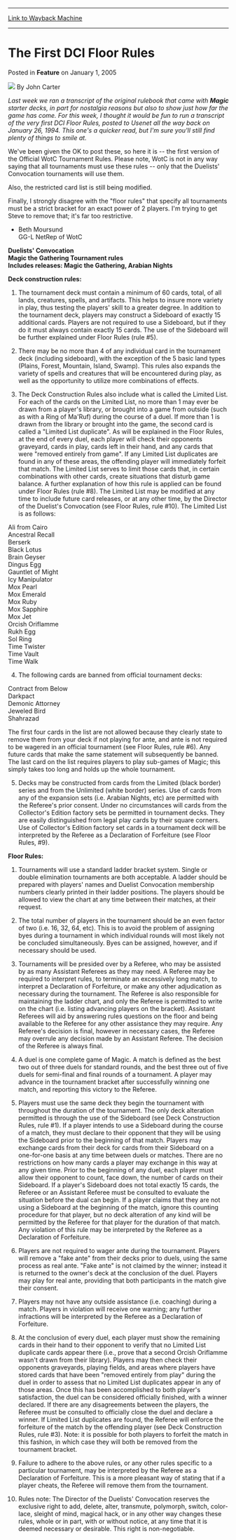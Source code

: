 
---
[Link to Wayback Machine](https://web.archive.org/web/20201111213715/https://magic.wizards.com/en/articles/archive/feature/first-dci-floor-rules-2005-01-01)

[_metadata_:author]:- "John Carter"
[_metadata_:description]:- "Last week we ran a transcript of the original rulebook that came with Magic starter decks, in part for nostalgia reasons but also to show just how far the game has come. For this week, I thought it would be fun to run a transcript of the very first DCI Floor Rules, posted to Usenet all the way back on January 26, 1994. This one's a quicker read, but I'm sure you'll still find plenty of things to smile at."
[_metadata_:generator]:- "Drupal 7 (http://drupal.org)"
[_metadata_:publish_date]:- "2005-01-01"
[_metadata_:title]:- "The First DCI Floor Rules"
[_metadata_:wayback_capture_timestamp]:- "2020-11-11 21:37:15+00:00"
[_metadata_:wayback_raw_url]:- "https://web.archive.org/web/20201111213715id_/https://magic.wizards.com/en/articles/archive/feature/first-dci-floor-rules-2005-01-01"
[_metadata_:wayback_url]:- "https://magic.wizards.com/en/articles/archive/feature/first-dci-floor-rules-2005-01-01"
---


The First DCI Floor Rules
=========================



 Posted in **Feature**
 on January 1, 2005 






![](https://media.magic.wizards.com/styles/auth_small/public/images/person/authorpic_JohnCarter.jpg)
By John Carter











*Last week we ran a transcript of the original rulebook that came with **Magic** starter decks, in part for nostalgia reasons but also to show just how far the game has come. For this week, I thought it would be fun to run a transcript of the very first DCI Floor Rules, posted to Usenet all the way back on January 26, 1994. This one's a quicker read, but I'm sure you'll still find plenty of things to smile at.* 

We've been given the OK to post these, so here it is -- the first version of the Official WotC Tournament Rules. Please note, WotC is not in any way saying that all tournaments must use these rules -- only that the Duelists' Convocation tournaments will use them.

Also, the restricted card list is still being modified.

Finally, I strongly disagree with the "floor rules" that specify all tournaments must be a strict bracket for an exact power of 2 players. I'm trying to get Steve to remove that; it's far too restrictive.

 - Beth Moursund  
 GG-L NetRep of WotC

**Duelists' Convocation  
 Magic the Gathering Tournament rules  
 Includes releases: Magic the Gathering, Arabian Nights**

**Deck construction rules:**

1. The tournament deck must contain a minimum of 60 cards, total, of all lands, creatures, spells, and artifacts. This helps to insure more variety in play, thus testing the players' skill to a greater degree. In addition to the tournament deck, players may construct a Sideboard of exactly 15 additional cards. Players are not required to use a Sideboard, but if they do it must always contain exactly 15 cards. The use of the Sideboard will be further explained under Floor Rules (rule #5).

2. There may be no more than 4 of any individual card in the tournament deck (including sideboard), with the exception of the 5 basic land types (Plains, Forest, Mountain, Island, Swamp). This rules also expands the variety of spells and creatures that will be encountered during play, as well as the opportunity to utilize more combinations of effects.

 3. The Deck Construction Rules also include what is called the Limited List. For each of the cards on the Limited List, no more than 1 may ever be drawn from a player's library, or brought into a game from outside (such as with a Ring of Ma'Ruf) during the course of a duel. If more than 1 is drawn from the library or brought into the game, the second card is called a "Limited List duplicate". As will be explained in the Floor Rules, at the end of every duel, each player will check their opponents graveyard, cards in play, cards left in their hand, and any cards that were "removed entirely from game". If any Limited List duplicates are found in any of these areas, the offending player will immediately forfeit that match. The Limited List serves to limit those cards that, in certain combinations with other cards, create situations that disturb game balance. A further explanation of how this rule is applied can be found under Floor Rules (rule #8). The Limited List may be modified at any time to include future card releases, or at any other time, by the Director of the Duelist's Convocation (see Floor Rules, rule #10). The Limited List is as follows:

Ali from Cairo  
 Ancestral Recall  
 Berserk  
 Black Lotus  
 Brain Geyser  
 Dingus Egg  
 Gauntlet of Might  
 Icy Manipulator  
 Mox Pearl  
 Mox Emerald  
 Mox Ruby  
 Mox Sapphire  
 Mox Jet  
 Orcish Oriflamme  
 Rukh Egg  
 Sol Ring  
 Time Twister  
 Time Vault  
 Time Walk

4. The following cards are banned from official tournament decks:

Contract from Below  
 Darkpact  
 Demonic Attorney  
 Jeweled Bird  
 Shahrazad

The first four cards in the list are not allowed because they clearly state to remove them from your deck if not playing for ante, and ante is not required to be wagered in an official tournament (see Floor Rules, rule #6). Any future cards that make the same statement will subsequently be banned. The last card on the list requires players to play sub-games of Magic; this simply takes too long and holds up the whole tournament.

5. Decks may be constructed from cards from the Limited (black border) series and from the Unlimited (white border) series. Use of cards from any of the expansion sets (i.e. Arabian Nights, etc) are permitted with the Referee's prior consent. Under no circumstances will cards from the Collector's Edition factory sets be permitted in tournament decks. They are easily distinguished from legal play cards by their square corners. Use of Collector's Edition factory set cards in a tournament deck will be interpreted by the Referee as a Declaration of Forfeiture (see Floor Rules, #9).

**Floor Rules:**

1. Tournaments will use a standard ladder bracket system. Single or double elimination tournaments are both acceptable. A ladder should be prepared with players' names and Duelist Convocation membership numbers clearly printed in their ladder positions. The players should be allowed to view the chart at any time between their matches, at their request.

2. The total number of players in the tournament should be an even factor of two (i.e. 16, 32, 64, etc). This is to avoid the problem of assigning byes during a tournament in which individual rounds will most likely not be concluded simultaneously. Byes can be assigned, however, and if necessary should be used.

 3. Tournaments will be presided over by a Referee, who may be assisted by as many Assistant Referees as they may need. A Referee may be required to interpret rules, to terminate an excessively long match, to interpret a Declaration of Forfeiture, or make any other adjudication as necessary during the tournament. The Referee is also responsible for maintaining the ladder chart, and only the Referee is permitted to write on the chart (i.e. listing advancing players on the bracket). Assistant Referees will aid by answering rules questions on the floor and being available to the Referee for any other assistance they may require. Any Referee's decision is final, however in necessary cases, the Referee may overrule any decision made by an Assistant Referee. The decision of the Referee is always final.

4. A duel is one complete game of Magic. A match is defined as the best two out of three duels for standard rounds, and the best three out of five duels for semi-final and final rounds of a tournament. A player may advance in the tournament bracket after successfully winning one match, and reporting this victory to the Referee.

5. Players must use the same deck they begin the tournament with throughout the duration of the tournament. The only deck alteration permitted is through the use of the Sideboard (see Deck Construction Rules, rule #1). If a player intends to use a Sideboard during the course of a match, they must declare to their opponent that they will be using the Sideboard prior to the beginning of that match. Players may exchange cards from their deck for cards from their Sideboard on a one-for-one basis at any time between duels or matches. There are no restrictions on how many cards a player may exchange in this way at any given time. Prior to the beginning of any duel, each player must allow their opponent to count, face down, the number of cards on their Sideboard. If a player's Sideboard does not total exactly 15 cards, the Referee or an Assistant Referee must be consulted to evaluate the situation before the dual can begin. If a player claims that they are not using a Sideboard at the beginning of the match, ignore this counting procedure for that player, but no deck alteration of any kind will be permitted by the Referee for that player for the duration of that match. Any violation of this rule may be interpreted by the Referee as a Declaration of Forfeiture.

6. Players are not required to wager ante during the tournament. Players will remove a "fake ante" from their decks prior to duels, using the same process as real ante. "Fake ante" is not claimed by the winner; instead it is returned to the owner's deck at the conclusion of the duel. Players may play for real ante, providing that both participants in the match give their consent.

7. Players may not have any outside assistance (i.e. coaching) during a match. Players in violation will receive one warning; any further infractions will be interpreted by the Referee as a Declaration of Forfeiture.

8. At the conclusion of every duel, each player must show the remaining cards in their hand to their opponent to verify that no Limited List duplicate cards appear there (i.e., prove that a second Orcish Oriflamme wasn't drawn from their library). Players may then check their opponents graveyards, playing fields, and areas where players have stored cards that have been "removed entirely from play" during the duel in order to assess that no Limited List duplicates appear in any of those areas. Once this has been accomplished to both player's satisfaction, the duel can be considered officially finished, with a winner declared. If there are any disagreements between the players, the Referee must be consulted to officially close the duel and declare a winner. If Limited List duplicates are found, the Referee will enforce the forfeiture of the match by the offending player (see Deck Construction Rules, rule #3). Note: it is possible for both players to forfeit the match in this fashion, in which case they will both be removed from the tournament bracket.

9. Failure to adhere to the above rules, or any other rules specific to a particular tournament, may be interpreted by the Referee as a Declaration of Forfeiture. This is a more pleasant way of stating that if a player cheats, the Referee will remove them from the tournament.

10. Rules note: The Director of the Duelists' Convocation reserves the exclusive right to add, delete, alter, transmute, polymorph, switch, color-lace, sleight of mind, magical hack, or in any other way changes these rules, whole or in part, with or without notice, at any time that it is deemed necessary or desirable. This right is non-negotiable.







